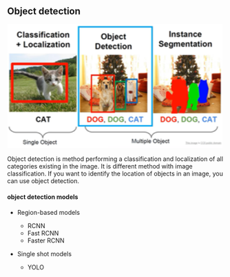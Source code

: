## Object detection

<img src="https://github.com/Oh-Yoojin/Object-detection/blob/master/01.png" width="500"/>

Object detection is method performing a classification and localization of all categories existing in the image.
It is different method with image classification. If you want to identify the location of objects in an image, you can use object detection.

#### object detection models
* Region-based models
  * RCNN
  * Fast RCNN
  * Faster RCNN

* Single shot models
  * YOLO
